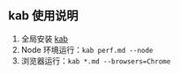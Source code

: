 kab 使用说明
---
1. 全局安装 [kab](https://github.com/ecomfe/kab)
2. Node 环境运行：`kab perf.md --node`
3. 浏览器运行：`kab *.md --browsers=Chrome`
